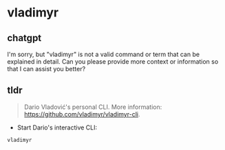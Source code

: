 # vladimyr 
## chatgpt 
I'm sorry, but "vladimyr" is not a valid command or term that can be explained in detail. Can you please provide more context or information so that I can assist you better? 

## tldr 
 
> Dario Vladović's personal CLI.
> More information: <https://github.com/vladimyr/vladimyr-cli>.

- Start Dario's interactive CLI:

`vladimyr`

